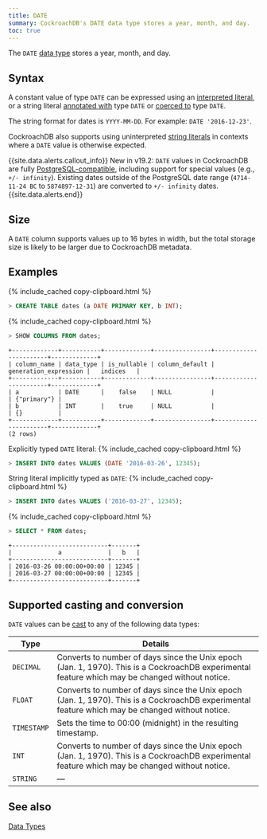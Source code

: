 ```yaml
---
title: DATE
summary: CockroachDB's DATE data type stores a year, month, and day.
toc: true
---
```


The `DATE` [data type](data-types.html) stores a year, month, and day.

## Syntax

A constant value of type `DATE` can be expressed using an
[interpreted literal](sql-constants.html#interpreted-literals), or a
string literal
[annotated with](scalar-expressions.html#explicitly-typed-expressions)
type `DATE` or
[coerced to](scalar-expressions.html#explicit-type-coercions) type
`DATE`.

The string format for dates is `YYYY-MM-DD`. For example: `DATE '2016-12-23'`.

CockroachDB also supports using uninterpreted
[string literals](sql-constants.html#string-literals) in contexts
where a `DATE` value is otherwise expected.

{{site.data.alerts.callout_info}}
<span class="version-tag">New in v19.2:</span> `DATE` values in CockroachDB are fully [PostgreSQL-compatible](https://www.postgresql.org/docs/current/datatype-datetime.html), including support for special values (e.g., `+/- infinity`). Existing dates outside of the PostgreSQL date range (`4714-11-24 BC` to `5874897-12-31`) are converted to `+/- infinity` dates.
{{site.data.alerts.end}}

## Size

A `DATE` column supports values up to 16 bytes in width, but the total storage size is likely to be larger due to CockroachDB metadata.

## Examples

{% include_cached copy-clipboard.html %}
~~~ sql
> CREATE TABLE dates (a DATE PRIMARY KEY, b INT);
~~~

{% include_cached copy-clipboard.html %}
~~~ sql
> SHOW COLUMNS FROM dates;
~~~

~~~
+-------------+-----------+-------------+----------------+-----------------------+-------------+
| column_name | data_type | is_nullable | column_default | generation_expression |   indices   |
+-------------+-----------+-------------+----------------+-----------------------+-------------+
| a           | DATE      |    false    | NULL           |                       | {"primary"} |
| b           | INT       |    true     | NULL           |                       | {}          |
+-------------+-----------+-------------+----------------+-----------------------+-------------+
(2 rows)
~~~

Explicitly typed `DATE` literal:
{% include_cached copy-clipboard.html %}
~~~ sql
> INSERT INTO dates VALUES (DATE '2016-03-26', 12345);
~~~

String literal implicitly typed as `DATE`:
{% include_cached copy-clipboard.html %}
~~~ sql
> INSERT INTO dates VALUES ('2016-03-27', 12345);
~~~

{% include_cached copy-clipboard.html %}
~~~ sql
> SELECT * FROM dates;
~~~

~~~
+---------------------------+-------+
|             a             |   b   |
+---------------------------+-------+
| 2016-03-26 00:00:00+00:00 | 12345 |
| 2016-03-27 00:00:00+00:00 | 12345 |
+---------------------------+-------+
~~~

## Supported casting and conversion

`DATE` values can be [cast](data-types.html#data-type-conversions-and-casts) to any of the following data types:

Type | Details
-----|--------
`DECIMAL` | Converts to number of days since the Unix epoch (Jan. 1, 1970). This is a CockroachDB experimental feature which may be changed without notice.
`FLOAT` | Converts to number of days since the Unix epoch (Jan. 1, 1970). This is a CockroachDB experimental feature which may be changed without notice.
`TIMESTAMP` | Sets the time to 00:00 (midnight) in the resulting timestamp.
`INT` | Converts to number of days since the Unix epoch (Jan. 1, 1970). This is a CockroachDB experimental feature which may be changed without notice.
`STRING` | ––

## See also

[Data Types](data-types.html)
